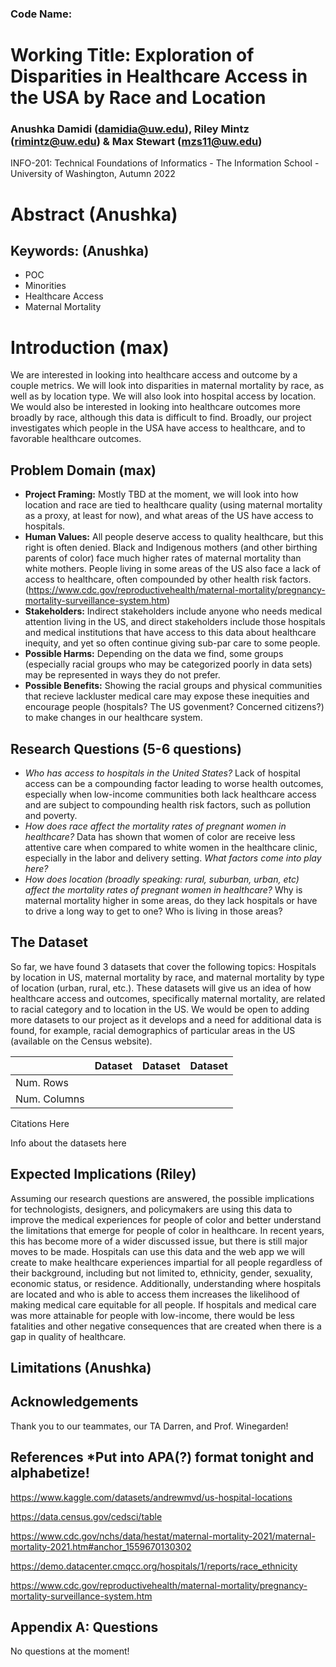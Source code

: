 ### Code Name: 

# Working Title: Exploration of Disparities in Healthcare Access in the USA by Race and Location
### Anushka Damidi (damidia@uw.edu), Riley Mintz (rimintz@uw.edu) & Max Stewart (mzs11@uw.edu)
INFO-201: Technical Foundations of Informatics - The Information School - University of Washington, Autumn 2022

# Abstract (Anushka)


## Keywords: (Anushka)
- POC
- Minorities 
- Healthcare Access
- Maternal Mortality

# Introduction (max)
We are interested in looking into healthcare access and outcome by a couple metrics. We will look into disparities in maternal mortality by race, as well as by location type. We will also  look into hospital access by location. We would also be interested in looking into healthcare outcomes more broadly by race, although this data is difficult to find. Broadly, our project investigates which people in the USA have access to healthcare, and to favorable healthcare outcomes. 

## Problem Domain (max)
- **Project Framing:** Mostly TBD at the moment, we will look into how location and race are tied to healthcare quality (using maternal mortality as a proxy, at least for now), and what areas of the US have access to hospitals. 
- **Human Values:** All people deserve access to quality healthcare, but this right is often denied. Black and Indigenous mothers (and other birthing parents of color) face much higher rates of maternal mortality than white mothers. People living in some areas of the US also face a lack of access to healthcare, often compounded by other health risk factors.(https://www.cdc.gov/reproductivehealth/maternal-mortality/pregnancy-mortality-surveillance-system.htm)
- **Stakeholders:** Indirect stakeholders include anyone who needs medical attention living in the US, and direct stakeholders include those hospitals and medical institutions that have access to this data about healthcare inequity, and yet so often continue giving sub-par care to some people. 
- **Possible Harms:** Depending on the data we find, some groups (especially racial groups who may be categorized poorly in data sets) may be represented in ways they do not prefer. 
- **Possible Benefits:** Showing the racial groups and physical communities that recieve lackluster medical care may expose these inequities and encourage people (hospitals? The US govenment? Concerned citizens?) to make changes in our healthcare system.

## Research Questions (5-6 questions)
- *Who has access to hospitals in the United States?* Lack of hospital access can be a compounding factor leading to worse health outcomes, especially when low-income communities both lack healthcare access and are subject to compounding health risk factors, such as pollution and poverty.
- *How does race affect the mortality rates of pregnant women in healthcare?* Data has shown that women of color are receive less attentive care when compared to white women in the healthcare clinic, especially in the labor and delivery setting. *What factors come into play here?*
- *How does location (broadly speaking: rural, suburban, urban, etc) affect the mortality rates of pregnant women in healthcare?* Why is maternal mortality higher in some areas, do they lack hospitals or have to drive a long way to get to one? Who is living in those areas?

## The Dataset
So far, we have found 3 datasets that cover the following topics: Hospitals by location in US, maternal mortality by race, and maternal mortality by type of location (urban, rural, etc.). These datasets will give us an idea of how healthcare access and outcomes, specifically maternal mortality, are related to racial category and to location in the US. We would be open to adding more datasets to our project as it develops and a need for additional data is found, for example, racial demographics of particular areas in the US (available on the Census website).

|   | Dataset  | Dataset  | Dataset  |
| --- | --- | --- | --- |
| Num. Rows  |   |   |   |
| Num. Columns  |   |   |   |

Citations Here

Info about the datasets here


## Expected Implications (Riley)
Assuming our research questions are answered, the possible implications for technologists, designers, and policymakers are using this data to improve the medical experiences for people of color and better understand the limitations that emerge for people of color in healthcare. In recent years, this has become more of a wider discussed issue, but there is still major moves to be made. Hospitals can use this data and the web app we will create to make healthcare experiences impartial for all people regardless of their background, including but not limited to, ethnicity, gender, sexuality, economic status, or residence. Additionally, understanding where hospitals are located and who is able to access them increases the likelihood of making medical care equitable for all people. If hospitals and medical care was more attainable for people with low-income, there would be less fatalities and other negative consequences that are created when there is a gap in quality of healthcare. 

## Limitations (Anushka)

## Acknowledgements
Thank you to our teammates, our TA Darren, and Prof. Winegarden!

## References *Put into APA(?) format tonight and alphabetize!

https://www.kaggle.com/datasets/andrewmvd/us-hospital-locations

https://data.census.gov/cedsci/table

https://www.cdc.gov/nchs/data/hestat/maternal-mortality-2021/maternal-mortality-2021.htm#anchor_1559670130302

https://demo.datacenter.cmqcc.org/hospitals/1/reports/race_ethnicity 

https://www.cdc.gov/reproductivehealth/maternal-mortality/pregnancy-mortality-surveillance-system.htm

## Appendix A: Questions
No questions at the moment!
